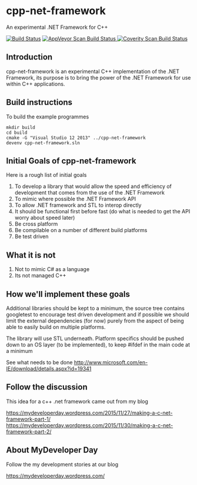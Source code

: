 # cpp-net-framework
An experimental .NET Framework for C++

[![Build Status](https://travis-ci.org/mydeveloperday/cpp-net-framework.svg?branch=master)](https://travis-ci.org/mydeveloperday/cpp-net-framework) 
<a href="https://ci.appveyor.com/project/mydeveloperday/cpp-net-framework">
  <img alt="AppVeyor Scan Build Status"
       src="https://ci.appveyor.com/api/projects/status/32r7s2skrgm9ubva?svg=true"/>
</a>
<a href="https://scan.coverity.com/projects/mydeveloperday-cpp-net-framework">
  <img alt="Coverity Scan Build Status"
       src="https://scan.coverity.com/projects/7174/badge.svg"/>
</a>



## Introduction

cpp-net-framework is an experimental C++ implementation of the .NET Framework, its purpose is to bring the power of the .NET Framework for use within C++ applications. 

## Build instructions

To build the example programmes

```
mkdir build
cd build
cmake -G "Visual Studio 12 2013" ../cpp-net-framework
devenv cpp-net-framework.sln
```

## Initial Goals of cpp-net-framework

Here is a rough list of initial goals

1) To develop a library that would allow the speed and efficiency of development that comes from the use of the .NET Framework  
2) To mimic where possible the .NET Framework API  
3) To allow .NET framework and STL to interop directly  
4) It should be functional first before fast (do what is needed to get the API worry about speed later)  
5) Be cross platform  
6) Be compilable on a number of different build platforms  
7) Be test driven  

## What it is not

1) Not to mimic C# as a language  
2) Its not managed C++  

## How we'll implement these goals

Additional libraries should be kept to a minimum, the source tree contains googletest to encourage test driven development and if possible we should 
limit the external dependencies (for now) purely from the aspect of being able to easily build on multiple platforms. 

The library will use STL underneath. Platform specifics should be pushed down to an OS layer (to be implemented), to keep #ifdef in the main code at a minimum

See what needs to be done 
http://www.microsoft.com/en-IE/download/details.aspx?id=19341


## Follow the discussion

This idea for a c++ .net framework came out from my blog

https://mydeveloperday.wordpress.com/2015/11/27/making-a-c-net-framework-part-1/
https://mydeveloperday.wordpress.com/2015/11/30/making-a-c-net-framework-part-2/

## About MyDeveloper Day

Follow the my development stories at our blog

https://mydeveloperday.wordpress.com/
